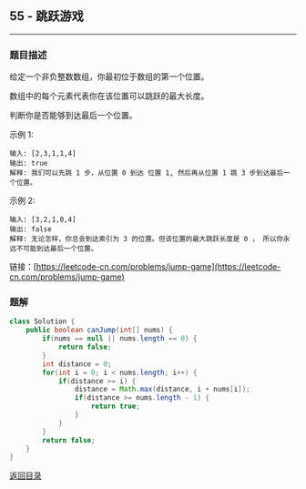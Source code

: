 ## **55 - 跳跃游戏**
---------------------

### **题目描述**
给定一个非负整数数组，你最初位于数组的第一个位置。

数组中的每个元素代表你在该位置可以跳跃的最大长度。

判断你是否能够到达最后一个位置。

示例 1:
```
输入: [2,3,1,1,4]
输出: true
解释: 我们可以先跳 1 步，从位置 0 到达 位置 1, 然后再从位置 1 跳 3 步到达最后一个位置。
```
示例 2:
```
输入: [3,2,1,0,4]
输出: false
解释: 无论怎样，你总会到达索引为 3 的位置。但该位置的最大跳跃长度是 0 ， 所以你永远不可能到达最后一个位置。
```

链接：[https://leetcode-cn.com/problems/jump-game](https://leetcode-cn.com/problems/jump-game)



### **题解**
``` java
class Solution {
    public boolean canJump(int[] nums) {
        if(nums == null || nums.length == 0) {
            return false;
        }
        int distance = 0;
        for(int i = 0; i < nums.length; i++) {
            if(distance >= i) {
                distance = Math.max(distance, i + nums[i]);
                if(distance >= nums.length - 1) {
                    return true;
                }
            }
        }
        return false;
    }
}
```

[返回目录](https://maxwell-l.github.io/WriteSomething/something/leetcode)
